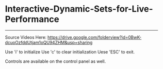 # Interactive-Dynamic-Sets-for-Live-Performance
-----------------------------------------------

Source Videos Here: https://drive.google.com/folderview?id=0BwK-dcuoOzfddUtjam1oQU94ZHM&usp=sharing

Use 'i' to initialize
Use 'c' to clear initialization
Uese 'ESC' to exit.

Controls are available on the control panel as well.
